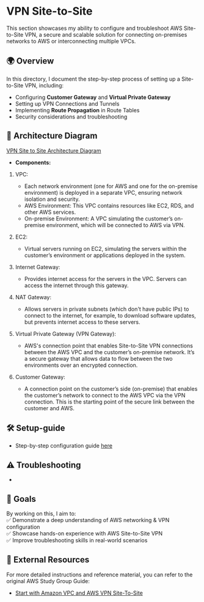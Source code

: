 # VPN Site-to-Site  

This section showcases my ability to configure and troubleshoot AWS Site-to-Site VPN, a secure and scalable solution for connecting on-premises networks to AWS or interconnecting multiple VPCs.  

## 🌍 Overview  
In this directory, I document the step-by-step process of setting up a Site-to-Site VPN, including:  
- Configuring **Customer Gateway** and **Virtual Private Gateway**  
- Setting up VPN Connections and Tunnels  
- Implementing **Route Propagation** in Route Tables  
- Security considerations and troubleshooting

## 📐 Architecture Diagram
[VPN Site to Site Architecture Diagram ](/VPN-Site-to-Site/screenshots/VPN-Architecture-Diagram.png) 
- **Components:**
1. VPC:

   - Each network environment (one for AWS and one for the on-premise environment) is deployed in a separate VPC, ensuring network isolation and security.
    - AWS Environment: This VPC contains resources like EC2, RDS, and other AWS services.
   - On-premise Environment: A VPC simulating the customer’s on-premise environment, which will be connected to AWS via VPN.
2. EC2:

    - Virtual servers running on EC2, simulating the servers within the customer’s environment or applications deployed in the system.
3. Internet Gateway:

    - Provides internet access for the servers in the VPC. Servers can access the internet through this gateway.
4. NAT Gateway:

    - Allows servers in private subnets (which don't have public IPs) to connect to the internet, for example, to download software updates, but prevents internet access to these servers.
5. Virtual Private Gateway (VPN Gateway):

    - AWS's connection point that enables Site-to-Site VPN connections between the AWS VPC and the customer’s on-premise network. It’s a secure gateway that allows data to flow between the two environments over an encrypted connection.
6. Customer Gateway:

    - A connection point on the customer’s side (on-premise) that enables the customer’s network to connect to the AWS VPC via the VPN connection. This is the starting point of the secure link between the customer and AWS.

## 🛠 Setup-guide
- Step-by-step configuration guide [here](/VPN-Site-to-Site/Setup-guide.md)
## ⚠️ Troubleshooting
- 

## 🎯 Goals  
By working on this, I aim to:  
✅ Demonstrate a deep understanding of AWS networking & VPN configuration  
✅ Showcase hands-on experience with AWS Site-to-Site VPN  
✅ Improve troubleshooting skills in real-world scenarios  

## 🔗 External Resources
For more detailed instructions and reference material, you can refer to the original AWS Study Group Guide:

- [Start with Amazon VPC and AWS VPN Site-To-Site](https://000003.awsstudygroup.com/)